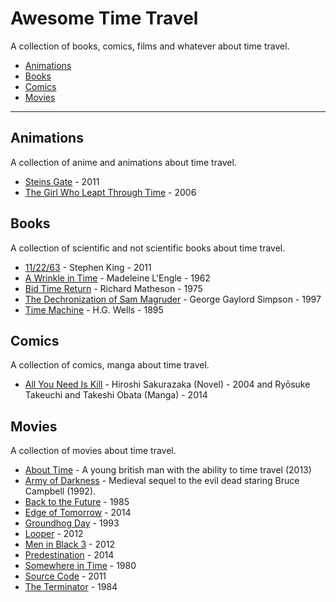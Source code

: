 ﻿# Awesome Time Travel

A collection of books, comics, films and whatever about time travel.

* [Animations](https://github.com/mstuttgart/awesome-time-travel/blob/master/README.md#animations)
* [Books](https://github.com/mstuttgart/awesome-time-travel/blob/master/README.md#books)
* [Comics](https://github.com/mstuttgart/awesome-time-travel/blob/master/README.md#comics)
* [Movies](https://github.com/mstuttgart/awesome-time-travel/blob/master/README.md#movies)

- - -

## Animations

A collection of anime and animations about time travel.

* [Steins Gate](https://en.wikipedia.org/wiki/Steins;Gate_(anime)) - 2011
* [The Girl Who Leapt Through Time](https://en.wikipedia.org/wiki/The_Girl_Who_Leapt_Through_Time_(2006_film)) - 2006 


## Books

A collection of scientific and not scientific books about time travel.

* [11/22/63](https://en.wikipedia.org/wiki/11/22/63) - Stephen King - 2011
* [A Wrinkle in Time](https://en.wikipedia.org/wiki/A_Wrinkle_in_Time) - Madeleine L'Engle - 1962
* [Bid Time Return](https://en.wikipedia.org/wiki/Bid_Time_Return) - Richard Matheson - 1975
* [The Dechronization of Sam Magruder](https://www.goodreads.com/book/show/57234.The_Dechronization_of_Sam_Magruder) - George Gaylord Simpson - 1997
* [Time Machine](https://en.wikipedia.org/wiki/The_Time_Machine) - H.G. Wells - 1895

## Comics

A collection of comics, manga about time travel.

* [All You Need Is Kill](https://en.wikipedia.org/wiki/All_You_Need_Is_Kill) - Hiroshi Sakurazaka (Novel) - 2004 and Ryōsuke Takeuchi and Takeshi Obata (Manga) - 2014

## Movies

A collection of movies about time travel.

* [About Time](https://en.wikipedia.org/wiki/About_Time_(2013_film)) - A young british man with the ability to time travel (2013)
* [Army of Darkness](https://en.wikipedia.org/wiki/Army_of_Darkness) - Medieval sequel to the evil dead staring Bruce Campbell (1992).
* [Back to the Future](https://en.wikipedia.org/wiki/Back_to_the_Future_(franchise)) - 1985
* [Edge of Tomorrow](https://en.wikipedia.org/wiki/Edge_of_Tomorrow) - 2014
* [Groundhog Day](https://en.wikipedia.org/wiki/Groundhog_Day_(film)) - 1993
* [Looper](https://en.wikipedia.org/wiki/Looper_(film)) - 2012
* [Men in Black 3](https://en.wikipedia.org/wiki/Men_in_Black_3) - 2012
* [Predestination](https://en.wikipedia.org/wiki/Predestination_(film)) - 2014
* [Somewhere in Time](https://en.wikipedia.org/wiki/Somewhere_in_Time_(film)) - 1980
* [Source Code](https://en.wikipedia.org/wiki/Source_Code) - 2011
* [The Terminator](https://en.wikipedia.org/wiki/Terminator_(franchise)) - 1984

